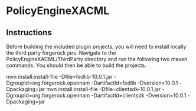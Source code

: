 PolicyEngineXACML
=================

Instructions
------------

Before building the included plugin projects, you will need to install locally the third party forgerock jars.
Navigate to the PolicyEngineXACML/ThirdParty directory and run the following two maven commands.  You should then be able to build the projects.

mvn install:install-file -Dfile=fedlib-10.0.1.jar -DgroupId=org.forgerock.opennam -DartifactId=fedlib -Dversion=10.0.1 -Dpackaging=jar
mvn install:install-file -Dfile=clientsdk-10.0.1.jar -DgroupId=org.forgerock.opennam -DartifactId=clientsdk -Dversion=10.0.1 -Dpackaging=jar
